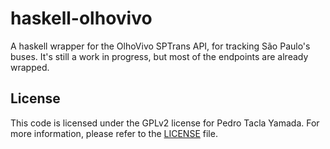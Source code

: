haskell-olhovivo
================
A haskell wrapper for the OlhoVivo SPTrans API, for tracking São Paulo's buses.
It's still a work in progress, but most of the endpoints are already wrapped.

## License
This code is licensed under the GPLv2 license for Pedro Tacla Yamada. For more
information, please refer to the [LICENSE](/LICENSE) file.
